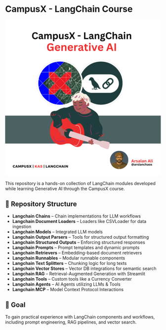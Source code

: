 # CampusX - LangChain Course
![Image](https://github.com/ArslanKAS/CampusX-LangChain/blob/main/CampusX%20-%20LangChain.png)

This repository is a hands-on collection of LangChain modules developed while learning Generative AI through the CampusX course.

## 📂 Repository Structure

- **Langchain Chains** – Chain implementations for LLM workflows
- **Langchain Document Loaders** – Loaders like CSVLoader for data ingestion
- **Langchain Models** – Integrated LLM models
- **Langchain Output Parsers** – Tools for structured output formatting
- **Langchain Structured Outputs** – Enforcing structured responses
- **Langchain Prompts** – Prompt templates and dynamic prompts
- **Langchain Retrievers** – Embedding-based document retrievers
- **Langchain Runnables** – Modular runnable components
- **Langchain Text Splitters** – Chunking logic for long texts
- **Langchain Vector Stores** – Vector DB integrations for semantic search
- **Langchain RAG** – Retrieval-Augmented Generation with Streamlit
- **Langchain Tools** – Custom tools like a Currency Converter
- **Langchain Agents** – AI Agents utilizing LLMs & Tools
- **Langchain MCP** – Model Context Protocol Interactions


## 🎯 Goal
To gain practical experience with LangChain components and workflows, including prompt engineering, RAG pipelines, and vector search.
